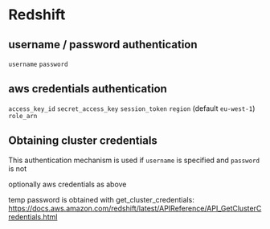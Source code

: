# Redshift

## username / password authentication

`username`
`password`

## aws credentials authentication

`access_key_id`
`secret_access_key`
`session_token`
`region` (default `eu-west-1`)
`role_arn`

## Obtaining cluster credentials

This authentication mechanism is used if `username` is specified and `password` is not

optionally aws credentials as above

temp password is obtained with get_cluster_credentials: 
https://docs.aws.amazon.com/redshift/latest/APIReference/API_GetClusterCredentials.html
